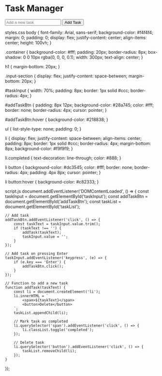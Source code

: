 <!DOCTYPE html>
<html lang="en">
<head>
    <meta charset="UTF-8">
    <meta name="viewport" content="width=device-width, initial-scale=1.0">
    <title>Simple Task Manager</title>
    <link rel="stylesheet" href="styles.css">
</head>
<body>
    <div class="container">
        <h1>Task Manager</h1>
        <div class="input-section">
            <input type="text" id="taskInput" placeholder="Add a new task">
            <button id="addTaskBtn">Add Task</button>
        </div>
        <ul id="taskList"></ul>
    </div>
    <script src="script.js"></script>
</body>
</html>


styles.css
body {
    font-family: Arial, sans-serif;
    background-color: #f4f4f4;
    margin: 0;
    padding: 0;
    display: flex;
    justify-content: center;
    align-items: center;
    height: 100vh;
}

.container {
    background-color: #fff;
    padding: 20px;
    border-radius: 8px;
    box-shadow: 0 0 10px rgba(0, 0, 0, 0.1);
    width: 300px;
    text-align: center;
}

h1 {
    margin-bottom: 20px;
}

.input-section {
    display: flex;
    justify-content: space-between;
    margin-bottom: 20px;
}

#taskInput {
    width: 70%;
    padding: 8px;
    border: 1px solid #ccc;
    border-radius: 4px;
}

#addTaskBtn {
    padding: 8px 12px;
    background-color: #28a745;
    color: #fff;
    border: none;
    border-radius: 4px;
    cursor: pointer;
}

#addTaskBtn:hover {
    background-color: #218838;
}

ul {
    list-style-type: none;
    padding: 0;
}

li {
    display: flex;
    justify-content: space-between;
    align-items: center;
    padding: 8px;
    border: 1px solid #ccc;
    border-radius: 4px;
    margin-bottom: 8px;
    background-color: #f9f9f9;
}

li.completed {
    text-decoration: line-through;
    color: #888;
}

li button {
    background-color: #dc3545;
    color: #fff;
    border: none;
    border-radius: 4px;
    padding: 4px 8px;
    cursor: pointer;
}

li button:hover {
    background-color: #c82333;
}



script.js
document.addEventListener('DOMContentLoaded', () => {
    const taskInput = document.getElementById('taskInput');
    const addTaskBtn = document.getElementById('addTaskBtn');
    const taskList = document.getElementById('taskList');

    // Add task
    addTaskBtn.addEventListener('click', () => {
        const taskText = taskInput.value.trim();
        if (taskText !== '') {
            addTask(taskText);
            taskInput.value = '';
        }
    });

    // Add task on pressing Enter
    taskInput.addEventListener('keypress', (e) => {
        if (e.key === 'Enter') {
            addTaskBtn.click();
        }
    });

    // Function to add a new task
    function addTask(taskText) {
        const li = document.createElement('li');
        li.innerHTML = `
            <span>${taskText}</span>
            <button>Delete</button>
        `;
        taskList.appendChild(li);

        // Mark task as completed
        li.querySelector('span').addEventListener('click', () => {
            li.classList.toggle('completed');
        });

        // Delete task
        li.querySelector('button').addEventListener('click', () => {
            taskList.removeChild(li);
        });
    }
});
